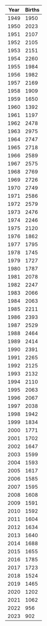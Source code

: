 | Year | Births |
| ---- | ------ |
| 1949 | 1950   |
| 1950 | 2023   |
| 1951 | 2107   |
| 1952 | 2105   |
| 1953 | 2151   |
| 1954 | 2260   |
| 1955 | 1984   |
| 1956 | 1982   |
| 1957 | 2169   |
| 1958 | 1909   |
| 1959 | 1650   |
| 1960 | 1392   |
| 1961 | 1197   |
| 1962 | 2478   |
| 1963 | 2975   |
| 1964 | 2747   |
| 1965 | 2718   |
| 1966 | 2589   |
| 1967 | 2575   |
| 1968 | 2769   |
| 1969 | 2726   |
| 1970 | 2749   |
| 1971 | 2586   |
| 1972 | 2579   |
| 1973 | 2476   |
| 1974 | 2246   |
| 1975 | 2120   |
| 1976 | 1862   |
| 1977 | 1795   |
| 1978 | 1745   |
| 1979 | 1727   |
| 1980 | 1787   |
| 1981 | 2078   |
| 1982 | 2247   |
| 1983 | 2066   |
| 1984 | 2063   |
| 1985 | 2211   |
| 1986 | 2393   |
| 1987 | 2529   |
| 1988 | 2464   |
| 1989 | 2414   |
| 1990 | 2391   |
| 1991 | 2265   |
| 1992 | 2125   |
| 1993 | 2132   |
| 1994 | 2110   |
| 1995 | 2063   |
| 1996 | 2067   |
| 1997 | 2038   |
| 1998 | 1942   |
| 1999 | 1834   |
| 2000 | 1771   |
| 2001 | 1702   |
| 2002 | 1647   |
| 2003 | 1599   |
| 2004 | 1593   |
| 2005 | 1617   |
| 2006 | 1585   |
| 2007 | 1595   |
| 2008 | 1608   |
| 2009 | 1591   |
| 2010 | 1592   |
| 2011 | 1604   |
| 2012 | 1634   |
| 2013 | 1640   |
| 2014 | 1688   |
| 2015 | 1655   |
| 2016 | 1785   |
| 2017 | 1723   |
| 2018 | 1524   |
| 2019 | 1465   |
| 2020 | 1202   |
| 2021 | 1062   |
| 2022 | 956    |
| 2023 | 902    |